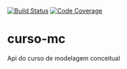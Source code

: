 [![Build Status](https://travis-ci.org/dantasrafael/curso_mc.svg?branch=master)](https://travis-ci.org/dantasrafael/curso_mc)
[![Code Coverage](https://img.shields.io/codecov/c/github/pvorb/property-providers/develop.svg)](https://codecov.io/github/pvorb/property-providers?branch=develop)

# curso-mc
Api do curso de modelagem conceitual
